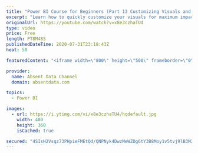 ```yaml
---
title: "Power BI Course for Beginners (Part 13 Customizing Visuals and Dashboard Structure)"
excerpt: "Learn how to quickly customize your visuals for maximum impact and use visual philosophy to improve your insights."
originalUrl: https://youtube.com/watch?v=x8e3czhaTU4
type: video
price: Free
length: PT8M48S
publishedDateTime: 2020-07-31T23:18:43Z
heat: 50

featuredContent: "<iframe width=\"800\" height=\"500\" frameborder=\"0\" src=\"https://www.youtube.com/embed/x8e3czhaTU4\" allow=\"accelerometer; autoplay; encrypted-media; gyroscope; picture-in-picture\" allowfullscreen></iframe>"

provider:
  name: Absent Data Channel
  domain: absentdata.com

topics:
  - Power BI

images:
  - url: https://i.ytimg.com/vi/x8e3czhaTU4/hqdefault.jpg
    width: 480
    height: 360
    isCached: true

secured: "4SIsH2Vsqz73PHpieFMEtQd/QNPNyk4DwzMeWZDg6tY3B8Moy1v5tvj9lB3M2WgpHZaugepV5ixytsiedsGJK1kXHMZPcf2Lj4PUgxXbsPY0SR5o1x42gz5Cuu6VKi/cBZAmD2mliO6o2Pn3Ld1IDpIG9tAD/H9UHbRtBwzz3DLkLaaF/JEhFybbaDyVwP+ESyTM4xgEA9+Fw2V37m5VnjUYerdim4p6uehJ3HeiE4dVfHnVoD3jC+VTRKQDeyA+eLm1/8rIN9P4TX8fERA4pS9c/+AjI+PhKa2pyHYPQoABXa7kEAoH2I2+itra8+mqElLi+IWHQrCX5mq9Xa/Nb2Z+NJBtX/uVPNAHMlqD+28M+gqHx+dY6FeDsYTURukJ2mvzq2S6ocg+0EEV7neBTdooHIVMHZWSjpoC8Oca8ms=;99LsyQXX9KZXxZxFN3GTKQ=="
---
```


